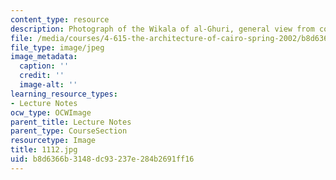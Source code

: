 ```yaml
---
content_type: resource
description: Photograph of the Wikala of al-Ghuri, general view from court.
file: /media/courses/4-615-the-architecture-of-cairo-spring-2002/b8d6366b3148dc93237e284b2691ff16_1112.jpg
file_type: image/jpeg
image_metadata:
  caption: ''
  credit: ''
  image-alt: ''
learning_resource_types:
- Lecture Notes
ocw_type: OCWImage
parent_title: Lecture Notes
parent_type: CourseSection
resourcetype: Image
title: 1112.jpg
uid: b8d6366b-3148-dc93-237e-284b2691ff16
---
```

